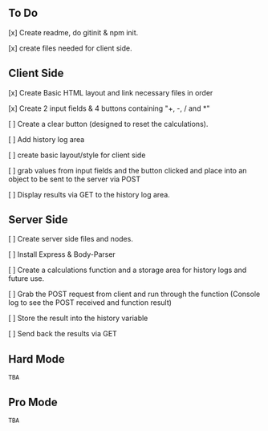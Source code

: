 ## To Do

[x] Create readme, do gitinit & npm init.

[x] create files needed for client side.

## Client Side

[x] Create Basic HTML layout and link necessary files in order

[x] Create 2 input fields & 4 buttons containing "+, -, / and *" 

[ ] Create a clear button (designed to reset the calculations).

[ ] Add history log area

[ ] create basic layout/style for client side

[ ] grab values from input fields and the button clicked and place into an object to be sent to the server via POST

[ ] Display results via GET to the history log area.  

## Server Side

[ ] Create server side files and nodes. 

[ ] Install Express & Body-Parser

[ ] Create a calculations function and a storage area for history logs and future use.

[ ] Grab the POST request from client and run through the function (Console log to see the POST received and function result)

[ ] Store the result into the history variable

[ ] Send back the results via GET

## Hard Mode

    TBA

## Pro Mode 

    TBA